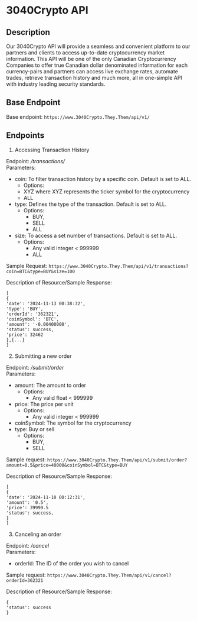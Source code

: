 # 3040Crypto API

## Description

Our 3040Crypto API will provide a seamless and convenient platform to our partners and clients to access up-to-date cryptocurrency market information. This API will be one of the only Canadian Cryptocurrency Companies to offer true Canadian dollar denominated information for each currency-pairs and partners can access live exchange rates, automate trades, retrieve transaction history and much more, all in one-simple API with industry leading security standards.

## Base Endpoint

Base endpoint: `https://www.3040Crypto.They.Them/api/v1/`

## Endpoints

1. Accessing Transaction History

Endpoint: _/transactions/_ \
Parameters:

- coin: To filter transaction history by a specific coin. Default is set to ALL.
  - Options:
  - XYZ where XYZ represents the ticker symbol for the cryptocurrency
  - ALL
- type: Defines the type of the transaction. Default is set to ALL.
  - Options:
    - BUY,
    - SELL
    - ALL
- size: To access a set number of transactions. Default is set to ALL.
  - Options:
    - Any valid integer < 999999
    - ALL

Sample Request:
`https://www.3040Crypto.They.Them/api/v1/transactions?coin=BTC&type=BUY&size=100`

Description of Resource/Sample Response:
```
[
{
'date': '2024-11-13 00:38:32',
'type': 'BUY',
'orderId': '362321',
'coinSymbol': 'BTC',
'amount': '-0.00400000',
'status': success,
'price': 32462
},{...}
]
```

2. Submitting a new order

Endpoint: _/submit/order_ \
Parameters:

- amount: The amount to order
  - Options:
    - Any valid float < 999999
- price: The price per unit 
  - Options:
    - Any valid integer < 999999
- coinSymbol: The symbol for the cryptocurrency
- type: Buy or sell
  - Options:
    - BUY,
    - SELL
  
Sample request: 
`https://www.3040Crypto.They.Them/api/v1/submit/order?amount=0.5&price=40000&coinSymbol=BTC&type=BUY`

Description of Resource/Sample Response:
```
[
{
'date': '2024-11-10 00:12:31',
'amount': '0.5',
'price': 39999.5
'status': success,
}
]
```


3. Canceling an order

Endpoint: _/cancel_ \
Parameters:
  - orderId: The ID of the order you wish to cancel

Sample request: 
`https://www.3040Crypto.They.Them/api/v1/cancel?orderId=362321`

Description of Resource/Sample Response:

```
{
'status': success
}
```
